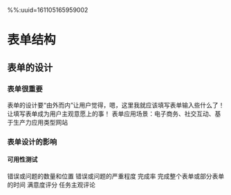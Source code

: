 %%:uuid=161105165959002
 
# 表单结构
## 表单的设计
### 表单很重要
表单的设计要“由外而内”让用户觉得，嗯，这里我就应该填写表单输入些什么了！
让填写表单成为用户主观意愿上的事！
表单应用场景：电子商务、社交互动、基于生产力应用类型网站
 
### 表单设计的影响
#### 可用性测试
错误或问题的数量和位置
错误或问题的严重程度
完成率
完成整个表单或部分表单的时间
满意度评分
任务主观评论